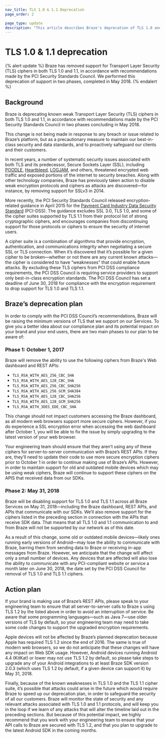 ```yaml
---
nav_title: TLS 1.0 & 1.1 Deprecation
page_order: 2

page_type: update
description: "This article describes Braze's deprecation of TLS 1.0 and TLS 1.1, completed in May 2018."
---
```

# TLS 1.0 & 1.1 deprecation

{% alert update %}
Braze has removed support for Transport Layer Security (TLS) ciphers in both TLS 1.0 and 1.1, in accordance with recommendations made by the PCI Security Standards Council. We performed this deprecation of support in two phases, completed in May 2018.
{% endalert %} 

## Background

Braze is deprecating known weak Transport Layer Security (TLS) ciphers in both TLS 1.0 and 1.1, in accordance with recommendations made by the PCI Security Standards Council in two phases concluding in May 2018.

This change is not being made in response to any breach or issue related to Braze’s platform, but as a precautionary measure to maintain our best-in-class security and data standards, and to proactively safeguard our clients and their customers.

In recent years, a number of systematic security issues associated with both TLS and its predecessor, Secure Sockets Layer (SSL), including [POODLE][1], [Heartbleed][2], [LOGJAM][3], and others, threatened encrypted web traffic and exposed portions of the internet to security breaches. Along with other technology companies, Braze has previously taken action to disable weak encryption protocols and ciphers as attacks are discovered—for instance, by removing support for SSLv3 in 2014.

More recently, the PCI Security Standards Council released encryption-related guidance in April 2015 for the [Payment Card Industry Data Security Standard][4] (PCI-DSS). The guidance excludes SSL 3.0, TLS 1.0, and some of the cipher suites supported by TLS 1.1 from their protocol list of strong cryptographic ciphers, and encourages companies from discontinuing support for those protocols or ciphers to ensure the security of internet users.

A cipher suite is a combination of algorithms that provide encryption, authentication, and communications integrity when negotiating a secure SSL or TLS connection. When it’s discovered that it’s possible for a given cipher to be broken—whether or not there are any current known attacks—the cipher is considered to have “weaknesses” that could enable future attacks. By excluding these TLS ciphers from PCI DSS compliance requirements, the PCI DSS Council is requiring service providers to support only best-in-class encryption standards. The PCI DSS Council has set a deadline of June 30, 2018 for compliance with the encryption requirement to drop support for TLS 1.0 and TLS 1.1.

## Braze’s deprecation plan
In order to comply with the PCI DSS Council’s recommendations, Braze will be raising the minimum versions of TLS that we support on our Services. To give you a better idea about our compliance plan and its potential impact on your brand and your end users, there are two main phases to our plan to be aware of:

### Phase 1: October 1, 2017

Braze will remove the ability to use the following ciphers from Braze's Web dashboard and REST APIs:

- `TLS_RSA_WITH_AES_256_CBC_SHA`
- `TLS_RSA_WITH_AES_128_CBC_SHA`
- `TLS_RSA_WITH_AES_256_CBC_SHA256`
- `TLS_RSA_WITH_AES_256_GCM_SHA384`
- `TLS_RSA_WITH_AES_128_CBC_SHA256`
- `TLS_RSA_WITH_AES_128_GCM_SHA256`
- `TLS_RSA_WITH_3DES_EDE_CBC_SHA`

This change should not impact customers accessing the Braze dashboard, as all modern web browsers support more secure ciphers. However, if you do experience a SSL encryption error when accessing the web dashboard after October 1, you will be able to fix the issue by simply upgrading to the latest version of your web browser.

Your engineering team should ensure that they aren’t using any of these ciphers for server-to-server communication with Braze’s REST APIs. If they are, they’ll need to update their code to use more secure encryption ciphers prior to October 1 in order to continue making use of Braze’s APIs. However, in order to maintain support for old and outdated mobile devices which may be using weak ciphers, Braze will continue to support these ciphers on the APIS that received data from our SDKs.

### Phase 2: May 31, 2018

Braze will be disabling support for TLS 1.0 and TLS 1.1 across all Braze Services on May 31, 2018—including the Braze dashboard, REST APIs, and APIs that communicate with our SDKs. We’ll also remove support for the ciphers listed in the preceding section in connection with the APIs that receive SDK data. That means that all TLS 1.0 and 1.1 communication to and from Braze will not be supported by our network as of this date.

As a result of this change, some old or outdated mobile devices—likely ones running early versions of Android—may lose the ability to communicate with Braze, barring them from sending data to Braze or receiving in-app messages from Braze. However, we anticipate that the change will affect only a small number of devices. Any devices that are affected will also lose the ability to communicate with any PCI-compliant website or service a month later on June 30, 2018, the date set by the PCI DSS Council for removal of TLS 1.0 and TLS 1.1 ciphers.

## Action plan
If your brand is making use of Braze’s REST APIs, please speak to your engineering team to ensure that all server-to-server calls to Braze s using TLS 1.2 by the listed above in order to avoid an interruption of service. Be aware that some programming languages—such as Java 7—use older versions of TLS by default, so your engineering team may need to take some code changes to support the upgraded encryption requirements.

Apple devices will not be affected by Braze’s planned deprecation because Apple has required TLS 1.2 since the end of 2016. The same is true of modern web browsers, so we do not anticipate that these changes will have any impact on Web SDK usage. However, Android devices running Android 4.4 (KitKat) or lower may not use TLS 1.2 by default, so please take steps to upgrade any of your Android integrations to at least Braze SDK version 2.0.3 (which uses TLS 1.2 by default, if a given device can support it) by May 31, 2018.

Finally, because of the known weaknesses in TLS 1.0 and the TLS 1.1 cipher suite, it’s possible that attacks could arise in the future which would require Braze to speed up our deprecation plan, in order to safeguard the security of all our customers. Braze will monitor the state of security and any relevant attacks associated with TLS 1.0 and 1.1 protocols, and will keep you in the loop if we learn of any attacks that will alter the timeline laid out in the preceding sections. But because of this potential impact, we highly recommend that you work with your engineering team to ensure that your API calls to Braze are secured with TLS 1.2, and that you plan to upgrade to the latest Android SDK in the coming months.


[1]: https://www.us-cert.gov/ncas/alerts/TA14-290A
[2]: https://en.wikipedia.org/wiki/Heartbleed
[3]: https://en.wikipedia.org/wiki/Logjam_(computer_security)
[4]: https://en.wikipedia.org/wiki/Payment_Card_Industry_Data_Security_Standard
